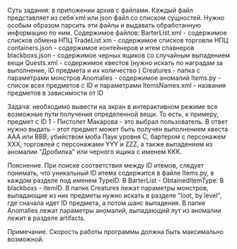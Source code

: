 Cуть задания: в приложении архив с файлами. Каждый файл представляет из себя xml или json файл со списком сущностей. Нужно особым образом парсить эти файлы и выдавать обработанную информацию по ним. Содержимое файлов:
BarterList.xml - содержимое списков обмена НПЦ
TradeList.xm - содержимое списков торговли НПЦ
containers.json - содержимое контейнеров и итем спавнеров
blackboxs.json - содержимое черных ящиков со случайным выпадением вещи
Quests.xml - содержимое квестов (нужно искать по наградам за выполнение, ID предмета <Reward> <TypeOfItems></TypeOfItems> и их количество <NumOfItems></NumOfItems> )
Creatures - папка с параметрами монстров
Anomalies - содержимое аномалий
Items.py - список всех предметов с ID и параметрами
ItemsNames.xml - названия предметов в зависимости от ID 

Задача: необходимо вывести на экран в интерактивном режиме все возможные пути получения определенной вещи. То есть, к примеру, предмет с ID 1 - Пистолет Макарова - это выбрал пользователь. В ответ нужно выдать - этот предмет может быть получен выполнением квеста AAA или BBB, убийством моба Паук уровня C, бартером с персонажем XXX, торговлей с персонажами YYY и ZZZ, а также выпадением из аномалии "Дробилка" или черного ящика с именем KKK.

Пояснение. При поиске соответствия между ID итемов, следует понимать, что уникальный ID итема содержится в файле Items.py, в каждом разделе под именем TypeID. В BarterList - ObtainedItemType. В blackboxs - itemID. В папке Creatures лежат параметры монстров, выпадающие из них предметы нужно искать в разделе "loot, by level", где сначала идет ID предмета, а потом шанс выпадения. В папке Anomalies лежат параметры аномалий, выпадающий лут из аномалии лежит в разделе artifacts.

Примечание. Скорость работы программы должна быть максимально возможной.
